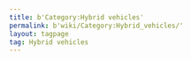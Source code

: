 ```yaml
---
title: b'Category:Hybrid vehicles'
permalink: b'wiki/Category:Hybrid_vehicles/'
layout: tagpage
tag: Hybrid vehicles
---
```



